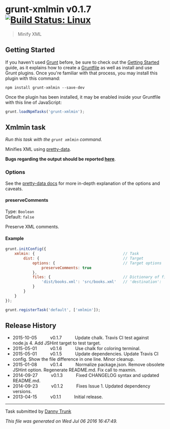 # grunt-xmlmin v0.1.7 [![Build Status: Linux](https://travis-ci.org/dtrunk90/grunt-xmlmin.svg?branch=master)](https://travis-ci.org/dtrunk90/grunt-xmlmin)

> Minify XML



## Getting Started

If you haven't used [Grunt](http://gruntjs.com/) before, be sure to check out the [Getting Started](http://gruntjs.com/getting-started) guide, as it explains how to create a [Gruntfile](http://gruntjs.com/sample-gruntfile) as well as install and use Grunt plugins. Once you're familiar with that process, you may install this plugin with this command:

```shell
npm install grunt-xmlmin --save-dev
```

Once the plugin has been installed, it may be enabled inside your Gruntfile with this line of JavaScript:

```js
grunt.loadNpmTasks('grunt-xmlmin');
```




## Xmlmin task
_Run this task with the `grunt xmlmin` command._

Minifies XML using [pretty-data](https://github.com/vkiryukhin/pretty-data).

**Bugs regarding the output should be reported [here](https://github.com/vkiryukhin/pretty-data/issues/new)**.

### Options

See the [pretty-data docs](http://www.eslinstructor.net/pretty-data/) for more in-depth explanation of the options and caveats.

#### preserveComments

Type: `Boolean`  
Default: `false`

Preserve XML comments.

#### Example

```js
grunt.initConfig({
    xmlmin: {                                       // Task
        dist: {                                     // Target
            options: {                              // Target options
                preserveComments: true
            },
            files: {                                // Dictionary of files
                'dist/books.xml': 'src/books.xml'   // 'destination': 'source'
            }
        }
    }
});

grunt.registerTask('default', ['xmlmin']);
```


## Release History

 * 2015-10-05   v0.1.7   Update chalk. Travis CI test against node.js 4. Add JSHint target to test target.
 * 2015-05-01   v0.1.6   Use chalk for coloring terminal.
 * 2015-05-01   v0.1.5   Update dependencies. Update Travis CI config. Show the file difference in one line. Minor cleanup.
 * 2015-01-08   v0.1.4   Normalize package.json. Remove obsolete JSHint option. Regenerate README.md. Fix call to maxmin.
 * 2014-09-27   v0.1.3   Fixed CHANGELOG syntax and updated README.md.
 * 2014-09-23   v0.1.2   Fixes Issue 1. Updated dependency versions.
 * 2013-04-15   v0.1.1   Initial release.

---

Task submitted by [Danny Trunk](https://github.com/dtrunk90)

*This file was generated on Wed Jul 06 2016 16:47:49.*
